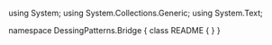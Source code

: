 ﻿using System;
using System.Collections.Generic;
using System.Text;

namespace DessingPatterns.Bridge
{
    class README
    {
    }
}
